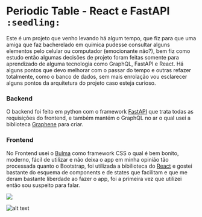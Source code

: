 # Periodic Table - React e FastAPI `:seedling:`

Este é um projeto que venho levando há algum tempo, que fiz para que uma amiga que faz bacherelado em química pudesse consultar alguns elementos pelo celular ou computador (emocionante não?), bem fiz como estudo então algumas decisões de projeto foram feitas somente para aprendizado de alguma tecnologia como GraphQL, FastAPI e React. Há alguns pontos que devo melhorar com o passar do tempo e outras refazer totalmente, como o banco de dados, sem mais enrolação vou esclarecer alguns pontos da arquitetura do projeto caso esteja curioso.

### Backend

O backend foi feito em python com o framework [FastAPI](https://fastapi.tiangolo.com/) que trata todas as requisições do frontend, e também mantém o GraphQL no ar o qual usei a biblioteca [Graphene](https://graphene-python.org/) para criar.

### Frontend

No Frontend usei o [Bulma](https://bulma.io/) como framework CSS o qual é bem bonito, moderno, fácil de utilizar e não deixa o app em minha opinião tão processada quanto o Bootstrap, foi utilizada a bibilioteca do [React](https://pt-br.reactjs.org/) e gostei bastante do esquema de components e de states que facilitam e que me deram bastante liberdade ao fazer o app, foi a primeira vez que utilizei então sou suspeito para falar.

![](https://xandev.codes/content/images/2020/02/graphQL.png)

![alt text](https://xandev.codes/content/images/2020/02/mobile-menu.png)

